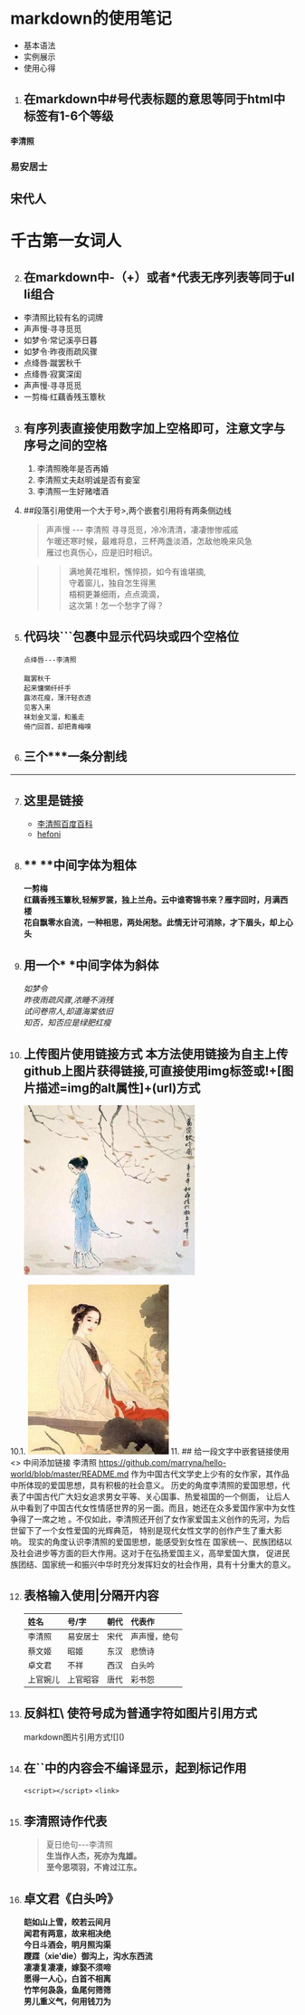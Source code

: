 # markdown的使用笔记
- 基本语法
- 实例展示
- 使用心得

1. ## 在markdown中#号代表标题的意思等同于html中<h>标签有1-6个等级
#### 李清照
### 易安居士
## 宋代人
# 千古第一女词人

2. ## 在markdown中-（+）或者*代表无序列表等同于ul li组合
- 李清照比较有名的词牌
- 声声慢·寻寻觅觅
- 如梦令·常记溪亭日暮
- 如梦令·昨夜雨疏风骤
- 点绛唇·蹴罢秋千
- 点绛唇·寂寞深闺
- 声声慢·寻寻觅觅
- 一剪梅·红藕香残玉簟秋

3. ## 有序列表直接使用数字加上空格即可，注意文字与序号之间的空格
     1. 李清照晚年是否再婚
     2. 李清照丈夫赵明诚是否有妾室
     3. 李清照一生好赌嗜酒

4. ##段落引用使用一个大于号>,两个嵌套引用将有两条侧边线
    > 声声慢 --- 李清照
    寻寻觅觅，冷冷清清，凄凄惨惨戚戚<br>
    乍暖还寒时候，最难将息，三杯两盏淡酒，怎敌他晚来风急</br>
    雁过也真伤心，应是旧时相识。<br>

    >> 满地黄花堆积，憔悴损，如今有谁堪摘,</br>
    守着窗儿，独自怎生得黑</br>
    梧桐更兼细雨，点点滴滴，</br>
    这次第！怎一个愁字了得？

5. ## 代码块```包裹中显示代码块或四个空格位
    ```
    点绛唇---李清照

    蹴罢秋千
    起来慵懒纤纤手
    露浓花瘦，薄汗轻衣透
    见客入来
    袜划金叉溜，和羞走
    倚门回首，却把青梅嗅
    ```

6. ## 三个***一条分割线
***

7. ## 这里是链接

    * [李清照百度百科](http://baike.baidu.com/link?url=5aLkpNfcEEMycR2xembXGELKglhOA33XAwFhM5Y6HpLdEKkm3ivSNWlBda-DSD5i_RW7sm9npE8GOI7D47X_5DClPXYlyszhF2ZvmTB6pgMoMFDEBPe9W8K34ktpUotD)
    * [hefoni](http://www.hefoni.ltd)

8. ## ** **中间字体为粗体
    **一剪梅**</br>
    **红藕香残玉簟秋,轻解罗裳，独上兰舟。云中谁寄锦书来？雁字回时，月满西楼**</br>
    **花自飘零水自流，一种相思，两处闲愁。此情无计可消除，才下眉头，却上心头**</br>

9. ## 用一个* *中间字体为斜体
    *如梦令*</br>
    *昨夜雨疏风骤,浓睡不消残*</br>
    *试问卷帘人,却道海棠依旧*</br>
    *知否，知否应是绿肥红瘦*</br>

10. ## 上传图片使用链接方式 本方法使用链接为自主上传github上图片获得链接,可直接使用img标签或!+[图片描述=img的alt属性]+(url)方式
     <img src='https://raw.githubusercontent.com/marryna/hello-world/master/img/02liqingzhao.jpg' alt='介夫子'></br>
  
10.1.   ![图片描述](https://raw.githubusercontent.com/marryna/hello-world/master/img/01liqingzhao.jpg) 
11. ## 给一段文字中嵌套链接使用 <> 中间添加链接
     李清照 <https://github.com/marryna/hello-world/blob/master/README.md> 作为中国古代文学史上少有的女作家，其作品中所体现的爱国思想，具有积极的社会意义。
     历史的角度李清照的爱国思想，代表了中国古代广大妇女追求男女平等、关心国事、热爱祖国的一个侧面，
     让后人从中看到了中国古代女性情感世界的另一面。而且，她还在众多爱国作家中为女性争得了一席之地
     。不仅如此，李清照还开创了女作家爱国主义创作的先河，为后世留下了一个女性爱国的光辉典范，
     特别是现代女性文学的创作产生了重大影响。 现实的角度认识李清照的爱国思想，能感受到女性在
     国家统一、民族团结以及社会进步等方面的巨大作用。这对于在弘扬爱国主义，高举爱国大旗，
     促进民族团结、国家统一和振兴中华时充分发挥妇女的社会作用，具有十分重大的意义。

12. ## 表格输入使用|分隔开内容

    |姓名       |号/字       |朝代      |代表作    |
    | -------   | -------   | ------- | -------  |
    |李清照     |易安居士    |宋代    |声声慢，绝句 |
    |蔡文姬     |昭姬        |东汉    |悲愤诗      |
    |卓文君     |不祥        |西汉    |白头吟      |
    |上官婉儿   |上官昭容     |唐代    |彩书怨      |

13. ## 反斜杠\ 使符号成为普通字符如图片引用方式
    markdown图片引用方式\!\[]\()

14. ## 在``中的内容会不编译显示，起到标记作用
    `<script></script>`
    `<link>`

15. ## 李清照诗作代表
    >夏日绝句---李清照</br>
    **生当作人杰，死亦为鬼雄。**</br>
    **至今思项羽，不肯过江东。**

16. ## 卓文君《白头吟》
    **皑如山上雪，皎若云间月**</br>
    **闻君有两意，故来相决绝**</br>
    **今日斗酒会，明月照沟渠**</br>
    **躞蹀（xie'die）御沟上，沟水东西流**</br>
    **凄凄复凄凄，嫁娶不须啼**</br>
    **愿得一人心，白首不相离**</br>
    **竹竿何袅袅，鱼尾何筛筛**</br>
    **男儿重义气，何用钱刀为**</br>
   











   
